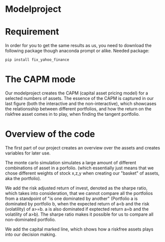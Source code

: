 # Modelproject

# Requirement
In order for you to get the same results as us, you need to download the following package though anaconda prompt or alike.
Needed package:
```
pip install fix_yahoo_finance
```

# The CAPM mode
Our modelproject creates the CAPM (capital asset pricing model) for a selected numbers of assets. The essence of the CAPM is captured in our last figure (both the interactive and the non-interactive), which showcases the relationsship between different portfolios, and how the return on the riskfree asset comes in to play, when finding the tangent portfolio.

# Overview of the code 
The first part of our project creates an overview over the assets and creates variables for later use.

The monte carlo simulation simulates a large amount of different combinations of asset in a porfolio.
(which essentially just means that we chose different weights of stock x,z,y when creating our "basket" of assets, aka the portfolio).
 
We add the risk adjusted return of invest, denoted as the sharpe ratio, which takes into consideration, that we cannot compare all the portfolios from a standpoint of "is one dominated by another" (Portfolio a is dominated by portfolio b, when the expected return of a<b and the risk (volatility) of a>=b. a is also dominated if exptected return a=b and the volatility of a>b). The sharpe ratio makes it possible for us to compare all non-dominated portfolio.
 
We add the capital marked line, which shows how a riskfree assets plays into our decision making.

